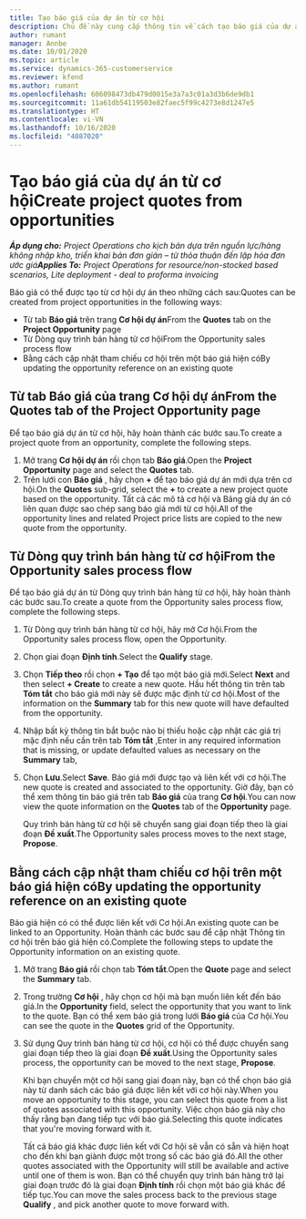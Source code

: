 ```yaml
---
title: Tạo báo giá của dự án từ cơ hội
description: Chủ đề này cung cấp thông tin về cách tạo báo giá của dự án từ cơ hội.
author: rumant
manager: Annbe
ms.date: 10/01/2020
ms.topic: article
ms.service: dynamics-365-customerservice
ms.reviewer: kfend
ms.author: rumant
ms.openlocfilehash: 606098473db479d0015e3a7a3c01a3d3b6de9db1
ms.sourcegitcommit: 11a61db54119503e82faec5f99c4273e8d1247e5
ms.translationtype: HT
ms.contentlocale: vi-VN
ms.lasthandoff: 10/16/2020
ms.locfileid: "4087020"
---
```

# <a name="create-project-quotes-from-opportunities"></a><span data-ttu-id="d664c-103">Tạo báo giá của dự án từ cơ hội</span><span class="sxs-lookup"><span data-stu-id="d664c-103">Create project quotes from opportunities</span></span>

<span data-ttu-id="d664c-104">_**Áp dụng cho:** Project Operations cho kịch bản dựa trên nguồn lực/hàng không nhập kho, triển khai bản đơn giản – từ thỏa thuận đến lập hóa đơn ước giá_</span><span class="sxs-lookup"><span data-stu-id="d664c-104">_**Applies To:** Project Operations for resource/non-stocked based scenarios, Lite deployment - deal to proforma invoicing_</span></span>

<span data-ttu-id="d664c-105">Báo giá có thể được tạo từ cơ hội dự án theo những cách sau:</span><span class="sxs-lookup"><span data-stu-id="d664c-105">Quotes can be created from project opportunities in the following ways:</span></span>

- <span data-ttu-id="d664c-106">Từ tab **Báo giá** trên trang **Cơ hội dự án**</span><span class="sxs-lookup"><span data-stu-id="d664c-106">From the **Quotes** tab on the **Project Opportunity** page</span></span>
- <span data-ttu-id="d664c-107">Từ Dòng quy trình bán hàng từ cơ hội</span><span class="sxs-lookup"><span data-stu-id="d664c-107">From the Opportunity sales process flow</span></span>
- <span data-ttu-id="d664c-108">Bằng cách cập nhật tham chiếu cơ hội trên một báo giá hiện có</span><span class="sxs-lookup"><span data-stu-id="d664c-108">By updating the opportunity reference on an existing quote</span></span>

## <a name="from-the-quotes-tab-of-the-project-opportunity-page"></a><span data-ttu-id="d664c-109">Từ tab Báo giá của trang Cơ hội dự án</span><span class="sxs-lookup"><span data-stu-id="d664c-109">From the Quotes tab of the Project Opportunity page</span></span>

<span data-ttu-id="d664c-110">Để tạo báo giá dự án từ cơ hội, hãy hoàn thành các bước sau.</span><span class="sxs-lookup"><span data-stu-id="d664c-110">To create a project quote from an opportunity, complete the following steps.</span></span>

1. <span data-ttu-id="d664c-111">Mở trang **Cơ hội dự án** rồi chọn tab **Báo giá**.</span><span class="sxs-lookup"><span data-stu-id="d664c-111">Open the **Project Opportunity** page and select the **Quotes** tab.</span></span> 
2. <span data-ttu-id="d664c-112">Trên lưới con **Báo giá** , hãy chọn **+** để tạo báo giá dự án mới dựa trên cơ hội.</span><span class="sxs-lookup"><span data-stu-id="d664c-112">On the **Quotes** sub-grid, select the **+** to create a new project quote based on the opportunity.</span></span> <span data-ttu-id="d664c-113">Tất cả các mô tả cơ hội và Bảng giá dự án có liên quan được sao chép sang báo giá mới từ cơ hội.</span><span class="sxs-lookup"><span data-stu-id="d664c-113">All of the opportunity lines and related Project price lists are copied to the new quote from the opportunity.</span></span>

## <a name="from-the-opportunity-sales-process-flow"></a><span data-ttu-id="d664c-114">Từ Dòng quy trình bán hàng từ cơ hội</span><span class="sxs-lookup"><span data-stu-id="d664c-114">From the Opportunity sales process flow</span></span>

<span data-ttu-id="d664c-115">Để tạo báo giá dự án từ Dòng quy trình bán hàng từ cơ hội, hãy hoàn thành các bước sau.</span><span class="sxs-lookup"><span data-stu-id="d664c-115">To create a quote from the Opportunity sales process flow, complete the following steps.</span></span>

1. <span data-ttu-id="d664c-116">Từ Dòng quy trình bán hàng từ cơ hội, hãy mở Cơ hội.</span><span class="sxs-lookup"><span data-stu-id="d664c-116">From the Opportunity sales process flow, open the Opportunity.</span></span>
2. <span data-ttu-id="d664c-117">Chọn giai đoạn **Định tính**.</span><span class="sxs-lookup"><span data-stu-id="d664c-117">Select the **Qualify** stage.</span></span> 
3. <span data-ttu-id="d664c-118">Chọn **Tiếp theo** rồi chọn **+ Tạo** để tạo một báo giá mới.</span><span class="sxs-lookup"><span data-stu-id="d664c-118">Select **Next** and then select **+ Create** to create a new quote.</span></span> <span data-ttu-id="d664c-119">Hầu hết thông tin trên tab **Tóm tắt** cho báo giá mới này sẽ được mặc định từ cơ hội.</span><span class="sxs-lookup"><span data-stu-id="d664c-119">Most of the information on the **Summary** tab for this new quote will have defaulted from the opportunity.</span></span> 
4. <span data-ttu-id="d664c-120">Nhập bất kỳ thông tin bắt buộc nào bị thiếu hoặc cập nhật các giá trị mặc định nếu cần trên tab **Tóm tắt** ,</span><span class="sxs-lookup"><span data-stu-id="d664c-120">Enter in any required information that is missing, or update defaulted values as necessary on the **Summary** tab,</span></span>
5. <span data-ttu-id="d664c-121">Chọn **Lưu**.</span><span class="sxs-lookup"><span data-stu-id="d664c-121">Select **Save**.</span></span> <span data-ttu-id="d664c-122">Báo giá mới được tạo và liên kết với cơ hội.</span><span class="sxs-lookup"><span data-stu-id="d664c-122">The new quote is created and associated to the opportunity.</span></span> <span data-ttu-id="d664c-123">Giờ đây, bạn có thể xem thông tin báo giá trên tab **Báo giá** của trang **Cơ hội**.</span><span class="sxs-lookup"><span data-stu-id="d664c-123">You can now view the quote information on the **Quotes** tab of the **Opportunity** page.</span></span> 

   <span data-ttu-id="d664c-124">Quy trình bán hàng từ cơ hội sẽ chuyển sang giai đoạn tiếp theo là giai đoạn **Đề xuất**.</span><span class="sxs-lookup"><span data-stu-id="d664c-124">The Opportunity sales process moves to the next stage, **Propose**.</span></span>


## <a name="by-updating-the-opportunity-reference-on-an-existing-quote"></a><span data-ttu-id="d664c-125">Bằng cách cập nhật tham chiếu cơ hội trên một báo giá hiện có</span><span class="sxs-lookup"><span data-stu-id="d664c-125">By updating the opportunity reference on an existing quote</span></span>

<span data-ttu-id="d664c-126">Báo giá hiện có có thể được liên kết với Cơ hội.</span><span class="sxs-lookup"><span data-stu-id="d664c-126">An existing quote can be linked to an Opportunity.</span></span> <span data-ttu-id="d664c-127">Hoàn thành các bước sau để cập nhật Thông tin cơ hội trên báo giá hiện có.</span><span class="sxs-lookup"><span data-stu-id="d664c-127">Complete the following steps to update the Opportunity information on an existing quote.</span></span>

1. <span data-ttu-id="d664c-128">Mở trang **Báo giá** rồi chọn tab **Tóm tắt**.</span><span class="sxs-lookup"><span data-stu-id="d664c-128">Open the **Quote** page and select the **Summary** tab.</span></span>
2. <span data-ttu-id="d664c-129">Trong trường **Cơ hội** , hãy chọn cơ hội mà bạn muốn liên kết đến báo giá.</span><span class="sxs-lookup"><span data-stu-id="d664c-129">In the **Opportunity** field, select the opportunity that you want to link to the quote.</span></span> <span data-ttu-id="d664c-130">Bạn có thể xem báo giá trong lưới **Báo giá** của Cơ hội.</span><span class="sxs-lookup"><span data-stu-id="d664c-130">You can see the quote in the **Quotes** grid of the Opportunity.</span></span> 
3. <span data-ttu-id="d664c-131">Sử dụng Quy trình bán hàng từ cơ hội, cơ hội có thể được chuyển sang giai đoạn tiếp theo là giai đoạn **Đề xuất**.</span><span class="sxs-lookup"><span data-stu-id="d664c-131">Using the Opportunity sales process, the opportunity can be moved to the next stage, **Propose**.</span></span> 

   <span data-ttu-id="d664c-132">Khi bạn chuyển một cơ hội sang giai đoạn này, bạn có thể chọn báo giá này từ danh sách các báo giá được liên kết với cơ hội này.</span><span class="sxs-lookup"><span data-stu-id="d664c-132">When you move an opportunity to this stage, you can select this quote from a list of quotes associated with this opportunity.</span></span> <span data-ttu-id="d664c-133">Việc chọn báo giá này cho thấy rằng bạn đang tiếp tục với báo giá.</span><span class="sxs-lookup"><span data-stu-id="d664c-133">Selecting this quote indicates that you're moving forward with it.</span></span>

   <span data-ttu-id="d664c-134">Tất cả báo giá khác được liên kết với Cơ hội sẽ vẫn có sẵn và hiện hoạt cho đến khi bạn giành được một trong số các báo giá đó.</span><span class="sxs-lookup"><span data-stu-id="d664c-134">All the other quotes associated with the Opportunity will still be available and active until one of them is won.</span></span> <span data-ttu-id="d664c-135">Bạn có thể chuyển quy trình bán hàng trở lại giai đoạn trước đó là giai đoạn **Định tính** rồi chọn một báo giá khác để tiếp tục.</span><span class="sxs-lookup"><span data-stu-id="d664c-135">You can move the sales process back to the previous stage **Qualify** , and pick another quote to move forward with.</span></span>
